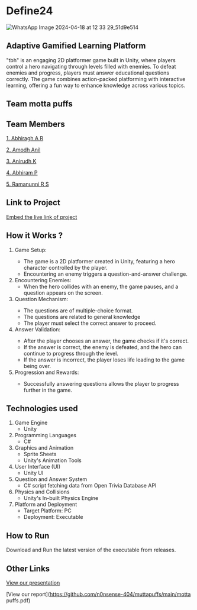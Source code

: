 # Define24

![WhatsApp Image 2024-04-18 at 12 33 29_51d9e514](https://github.com/Definehack/Define24/assets/79042374/4d6c229a-5048-4ac9-bba6-c0e835e22097)

## Adaptive Gamified Learning Platform
"tbh" is an engaging 2D platformer game built in Unity, where players control a hero navigating through levels filled with enemies. To defeat enemies and progress, players must answer educational questions correctly. The game combines action-packed platforming with interactive learning, offering a fun way to enhance knowledge across various topics.

## Team motta puffs

## Team Members
<a href="https://github.com/n0nsense-404" target="_blank">1. Abhiragh A R</a>

<a href="https://github.com/AmodhAnil" target="_blank">2. Amodh Anil</a>

<a href="https://github.com/Anirudh-Kuldeep" target="_blank">3. Anirudh K</a>

<a href="https://github.com/AbiAbiii" target="_blank">4. Abhiram P</a>

<a href="https://github.com/igris39" target="_blank">5. Ramanunni R S</a>

## Link to Project
[Embed the live link of project](live_link)

## How it Works ?
<ol>
<li>Game Setup:</li>
  <ul>
<li>The game is a 2D platformer created in Unity, featuring a hero character controlled by the player.</li>
<li>Encountering an enemy triggers a question-and-answer challenge.</li>
  </ul>
<li>Encountering Enemies:
  <ul>
<li>When the hero collides with an enemy, the game pauses, and a question appears on the screen.</li>
    </ul>
<li>Question Mechanism:</li>
    <ul>
<li>The questions are of multiple-choice  format.</li>
<li>The questions are related to general knowledge</li>
<li>The player must select the correct answer to proceed.</li>
      </ul>
<li>Answer Validation:</li>
      <ul>
<li>After the player chooses an answer, the game checks if it's correct.</li>
<li>If the answer is correct, the enemy is defeated, and the hero can continue to progress through the level.</li>
<li>If the answer is incorrect, the player loses life leading to the game being over.</li>
        </ul>
<li>Progression and Rewards:</li>
  <ul>
<li>Successfully answering questions allows the player to progress further in the game.</li>
  </ul>
</ol>

## Technologies used
   <ol>
       <li>
           Game Engine
           <ul>
               <li>Unity</li>
           </ul>
       </li>
       <li>
           Programming Languages
           <ul>
               <li>C#</li>
           </ul>
       </li>
       <li>
           Graphics and Animation
           <ul>
               <li>Sprite Sheets</li>
               <li>Unity's Animation Tools</li>
           </ul>
       </li>
       <li>
           User Interface (UI)
           <ul>
               <li>Unity UI</li>
           </ul>
       </li>
       <li>
           Question and Answer System
           <ul>
               <li>C# script fetching data from Open Trivia Database API</li>
           </ul>
       </li>
       <li>
           Physics and Collisions
           <ul>
               <li>Unity's In-built Physics Engine</li>
           </ul>
       </li>
       <li>
           Platform and Deployment
           <ul>
               <li>Target Platform: PC</li>
               <li>Deployment: Executable</li>
           </ul>
       </li>
   </ol>


## How to Run
Download and Run the latest version of the executable from releases.

## Other Links
[View our presentation](https://www.canva.com/design/DAGDBAChNMo/pf2CT8Z_PBi2FtCKAZe9OA/edit?utm_content=DAGDBAChNMo&utm_campaign=designshare&utm_medium=link2&utm_source=sharebutton)

[View our report](https://github.com/n0nsense-404/muttapuffs/main/motta puffs.pdf)
